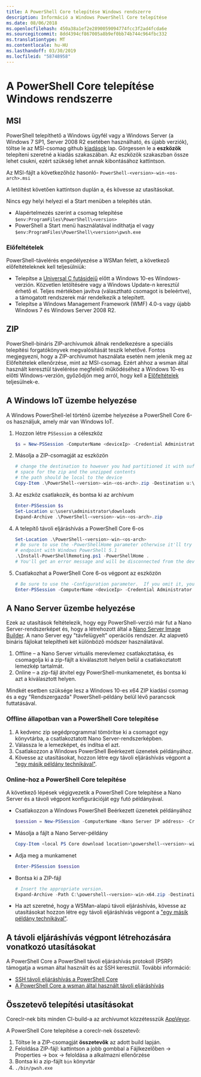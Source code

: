 ```yaml
---
title: A PowerShell Core telepítése Windows rendszerre
description: Információ a Windows PowerShell Core telepítése
ms.date: 08/06/2018
ms.openlocfilehash: 450a38a1ef2e2890059094774fcc3f2ad4fcda6e
ms.sourcegitcommit: 8dd4394cf867005a8b9ef0bb74b744c964fbc332
ms.translationtype: MT
ms.contentlocale: hu-HU
ms.lasthandoff: 03/30/2019
ms.locfileid: "58748958"
---
```

# <a name="installing-powershell-core-on-windows"></a>A PowerShell Core telepítése Windows rendszerre

## <a name="msi"></a>MSI

PowerShell telepíthető a Windows ügyfél vagy a Windows Server (a Windows 7 SP1, Server 2008 R2 esetében használható, és újabb verziók), töltse le az MSI-csomag github [kiadások][] lap.  Görgessen le a **eszközök** telepíteni szeretné a kiadás szakaszában.  Az eszközök szakaszban össze lehet csukni, ezért szükség lehet annak kibontásához kattintson.

Az MSI-fájlt a következőhöz hasonló- `PowerShell-<version>-win-<os-arch>.msi`
<!-- TODO: should be updated to point to the Download Center as well -->

A letöltést követően kattintson duplán a, és kövesse az utasításokat.

Nincs egy helyi helyezi el a Start menüben a telepítés után.

- Alapértelmezés szerint a csomag telepítése `$env:ProgramFiles\PowerShell\<version>`
- PowerShell a Start menü használatával indíthatja el vagy `$env:ProgramFiles\PowerShell\<version>\pwsh.exe`

### <a name="prerequisites"></a>Előfeltételek

PowerShell-távelérés engedélyezése a WSMan felett, a következő előfeltételeknek kell teljesülniük:

- Telepítse a [Universal C futásidejű](https://www.microsoft.com/download/details.aspx?id=50410) előtt a Windows 10-es Windows-verzión.
  Közvetlen letöltésére vagy a Windows Update-n keresztül érhető el.
  Teljes mértékben javítva (választható csomagot is beleértve), a támogatott rendszerek már rendelkezik a telepített.
- Telepítse a Windows Management Framework (WMF) 4.0-s vagy újabb Windows 7 és Windows Server 2008 R2.

## <a name="zip"></a>ZIP

PowerShell-bináris ZIP-archívumok állnak rendelkezésre a speciális telepítési forgatókönyvek megvalósítását teszik lehetővé.
Fontos megjegyezni, hogy a ZIP-archívumot használata esetén nem jelenik meg az Előfeltételek ellenőrzése, mint az MSI-csomag.
Ezért ahhoz a wsman által használt keresztül távelérése megfelelő működéséhez a Windows 10-es előtti Windows-verzión, győződjön meg arról, hogy kell a [Előfeltételek](#prerequisites) teljesülnek-e.

## <a name="deploying-on-windows-iot"></a>A Windows IoT üzembe helyezése

A Windows PowerShell-lel történő üzembe helyezése a PowerShell Core 6-os használjuk, amely már van Windows IoT.

1. Hozzon létre `PSSession` a céleszköz

   ```powershell
   $s = New-PSSession -ComputerName <deviceIp> -Credential Administrator
   ```

2. Másolja a ZIP-csomagját az eszközön

   ```powershell
   # change the destination to however you had partitioned it with sufficient
   # space for the zip and the unzipped contents
   # the path should be local to the device
   Copy-Item .\PowerShell-<version>-win-<os-arch>.zip -Destination u:\users\administrator\Downloads -ToSession $s
   ```

3. Az eszköz csatlakozik, és bontsa ki az archívum

   ```powershell
   Enter-PSSession $s
   Set-Location u:\users\administrator\downloads
   Expand-Archive .\PowerShell-<version>-win-<os-arch>.zip
   ```

4. A telepítő távoli eljáráshívás a PowerShell Core 6-os

   ```powershell
   Set-Location .\PowerShell-<version>-win-<os-arch>
   # Be sure to use the -PowerShellHome parameter otherwise it'll try to create a new
   # endpoint with Windows PowerShell 5.1
   .\Install-PowerShellRemoting.ps1 -PowerShellHome .
   # You'll get an error message and will be disconnected from the device because it has to restart WinRM
   ```

5. Csatlakozhat a PowerShell Core 6-os végpont az eszközön

   ```powershell
   # Be sure to use the -Configuration parameter.  If you omit it, you will connect to Windows PowerShell 5.1
   Enter-PSSession -ComputerName <deviceIp> -Credential Administrator -Configuration powershell.<version>
   ```

## <a name="deploying-on-nano-server"></a>A Nano Server üzembe helyezése

Ezek az utasítások feltételezik, hogy egy PowerShell-verzió már fut a Nano Server-rendszerképet és, hogy a létrehozott által a [Nano Server Image Builder](/windows-server/get-started/deploy-nano-server).
A nano Server egy "távfelügyelt" operációs rendszer. Az alapvető bináris fájlokat telepítheti két különböző módszer használatával.

1. Offline – a Nano Server virtuális merevlemez csatlakoztatása, és csomagolja ki a zip-fájlt a kiválasztott helyen belül a csatlakoztatott lemezkép tartalmát.
2. Online – a zip-fájl átvitel egy PowerShell-munkamenetet, és bontsa ki azt a kiválasztott helyen.

Mindkét esetben szüksége lesz a Windows 10-es x64 ZIP kiadási csomag és a egy "Rendszergazda" PowerShell-példány belül lévő parancsok futtatásával.

### <a name="offline-deployment-of-powershell-core"></a>Offline állapotban van a PowerShell Core telepítése

1. A kedvenc zip segédprogrammal tömörítse ki a csomagot egy könyvtárba, a csatlakoztatott Nano Server-rendszerképben.
2. Válassza le a lemezképet, és indítsa el azt.
3. Csatlakozzon a Windows PowerShell Beérkezett üzenetek példányához.
4. Kövesse az utasításokat, hozzon létre egy távoli eljáráshívás végpont a ["egy másik példány technikával"](../learn/remoting/wsman-remoting-in-powershell-core.md#executed-by-another-instance-of-powershell-on-behalf-of-the-instance-that-it-will-register).

### <a name="online-deployment-of-powershell-core"></a>Online-hoz a PowerShell Core telepítése

A következő lépések végigvezetik a PowerShell Core telepítése a Nano Server és a távoli végpont konfigurációját egy futó példányával.

- Csatlakozzon a Windows PowerShell Beérkezett üzenetek példányához

  ```powershell
  $session = New-PSSession -ComputerName <Nano Server IP address> -Credential <An Administrator account on the system>
  ```

- Másolja a fájlt a Nano Server-példány

  ```powershell
  Copy-Item <local PS Core download location>\powershell-<version>-win-x64.zip c:\ -ToSession $session
  ```

- Adja meg a munkamenet

  ```powershell
  Enter-PSSession $session
  ```

- Bontsa ki a ZIP-fájl

  ```powershell
  # Insert the appropriate version.
  Expand-Archive -Path C:\powershell-<version>-win-x64.zip -DestinationPath "C:\PowerShellCore_<version>"
  ```

- Ha azt szeretné, hogy a WSMan-alapú távoli eljáráshívás, kövesse az utasításokat hozzon létre egy távoli eljáráshívás végpont a ["egy másik példány technikával"](../learn/remoting/WSMan-Remoting-in-PowerShell-Core.md#executed-by-another-instance-of-powershell-on-behalf-of-the-instance-that-it-will-register).

## <a name="instructions-to-create-a-remoting-endpoint"></a>A távoli eljáráshívás végpont létrehozására vonatkozó utasításokat

A PowerShell Core a PowerShell távoli eljáráshívás protokoll (PSRP) támogatja a wsman által használt és az SSH keresztül.
További információ:

- [SSH távoli eljáráshívás a PowerShell Core][ssh-remoting]
- [A PowerShell Core a wsman által használt távoli eljáráshívás][wsman-remoting]

## <a name="artifact-installation-instructions"></a>Összetevő telepítési utasításokat

Coreclr-nek bits minden CI-build-a az archívumot közzétesszük [AppVeyor][].

A PowerShell Core telepítése a coreclr-nek összetevő:

1. Töltse le a ZIP-csomagját **összetevők** az adott build lapján.
2. Feloldása ZIP-fájl: kattintson a jobb gombbal a Fájlkezelőben -> Properties -> box -> feloldása a alkalmazni ellenőrzése
3. Bontsa ki a zip-fájlt `bin` könyvtár
4. `./bin/pwsh.exe`

<!-- [download-center]: TODO -->

[Kiadások]: https://github.com/PowerShell/PowerShell/releases
[ssh-remoting]: ../core-powershell/SSH-Remoting-in-PowerShell-Core.md
[wsman-remoting]: ../core-powershell/WSMan-Remoting-in-PowerShell-Core.md
[AppVeyor]: https://ci.appveyor.com/project/PowerShell/powershell
